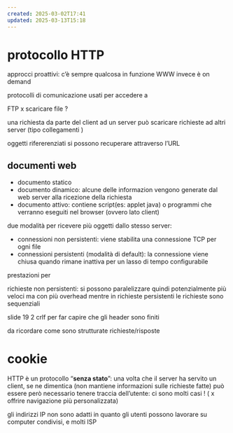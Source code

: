 ```yaml
---
created: 2025-03-02T17:41
updated: 2025-03-13T15:18
---
```

# protocollo HTTP
approcci proattivi: c’è sempre qualcosa in funzione
WWW invece è on demand

protocolli di comunicazione usati per accedere a

FTP x scaricare file ?


una richiesta da parte del client ad un server può scaricare richieste ad altri server (tipo collegamenti )

oggetti rifererenziati si possono recuperare attraverso l’URL

## documenti web
- documento statico
- documento dinamico: alcune delle informazion vengono generate dal web server alla ricezione della richiesta
- documento attivo: contiene script(es: applet java) o programmi che verranno eseguiti nel browser (ovvero lato client)

due modalità per ricevere più oggetti dallo stesso server:
- connessioni non persistenti: viene stabilita una connessione TCP per ogni file
- connessioni persistenti (modalità di default): la connessione viene chiusa quando rimane inattiva per un lasso di tempo configurabile



prestazioni per 


richieste non persistenti: si possono paralelizzare quindi potenzialmente più veloci ma con più overhead
mentre in richieste persistenti le richieste sono sequenziali


slide 19
2 crlf per far capire che gli header sono finiti


da ricordare come sono strutturate richieste/risposte 

# cookie
HTTP è un protocollo “**senza stato**”: una volta che il server ha servito un client, se ne dimentica (non mantiene informazioni sulle richieste fatte)
può essere però necessario tenere traccia dell’utente: ci sono molti casi ! ( x offrire navigazione più personalizzata)

gli indirizzi IP non sono adatti in quanto gli utenti possono lavorare su computer condivisi, e molti ISP